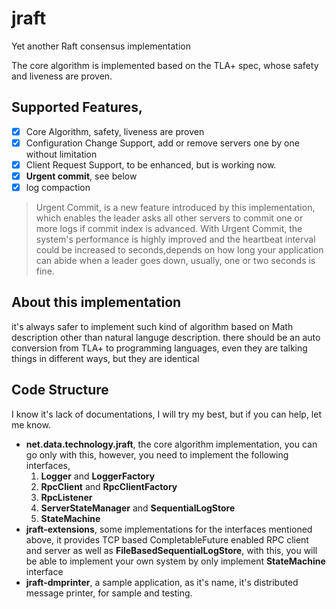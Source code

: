 # jraft
Yet another Raft consensus implementation

The core algorithm is implemented based on the TLA+ spec, whose safety and liveness are proven.

## Supported Features,
- [x] Core Algorithm, safety, liveness are proven
- [x] Configuration Change Support, add or remove servers one by one without limitation
- [x] Client Request Support, to be enhanced, but is working now.
- [x] **Urgent commit**, see below
- [x] log compaction 

> Urgent Commit, is a new feature introduced by this implementation, which enables the leader asks all other servers to commit one or more logs if commit index is advanced. With Urgent Commit, the system's performance is highly improved and the heartbeat interval could be increased to seconds,depends on how long your application can abide when a leader goes down, usually, one or two seconds is fine. 

## About this implementation
it's always safer to implement such kind of algorithm based on Math description other than natural languge description.
there should be an auto conversion from TLA+ to programming languages, even they are talking things in different ways, but they are identical

## Code Structure
I know it's lack of documentations, I will try my best, but if you can help, let me know.
* **net.data.technology.jraft**, the core algorithm implementation, you can go only with this, however, you need to implement the following interfaces,
  1. **Logger** and **LoggerFactory**
  2. **RpcClient** and **RpcClientFactory**
  3. **RpcListener**
  4. **ServerStateManager** and **SequentialLogStore**
  5. **StateMachine**
* **jraft-extensions**, some implementations for the interfaces mentioned above, it provides TCP based CompletableFuture<T> enabled RPC client and server as well as **FileBasedSequentialLogStore**, with this, you will be able to implement your own system by only implement **StateMachine** interface
* **jraft-dmprinter**, a sample application, as it's name, it's distributed message printer, for sample and testing.
